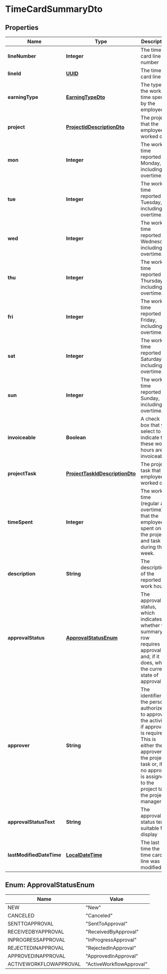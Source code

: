 
# TimeCardSummaryDto

## Properties
Name | Type | Description | Notes
------------ | ------------- | ------------- | -------------
**lineNumber** | **Integer** | The time card line number |  [optional]
**lineId** | [**UUID**](UUID.md) | The time card line id |  [optional]
**earningType** | [**EarningTypeDto**](EarningTypeDto.md) | The type of the work time spent by the employee |  [optional]
**project** | [**ProjectIdDescriptionDto**](ProjectIdDescriptionDto.md) | The project that the employee worked on. |  [optional]
**mon** | **Integer** | The work time reported for Monday, including overtime. |  [optional]
**tue** | **Integer** | The work time reported for Tuesday, including overtime. |  [optional]
**wed** | **Integer** | The work time reported for Wednesday, including overtime. |  [optional]
**thu** | **Integer** | The work time reported for Thursday, including overtime. |  [optional]
**fri** | **Integer** | The work time reported for Friday, including overtime. |  [optional]
**sat** | **Integer** | The work time reported for Saturday, including overtime. |  [optional]
**sun** | **Integer** | The work time reported for Sunday, including overtime. |  [optional]
**invoiceable** | **Boolean** | A check box that you select to indicate that these work hours are invoiceable. |  [optional]
**projectTask** | [**ProjectTaskIdDescriptionDto**](ProjectTaskIdDescriptionDto.md) | The project task that the employee worked on. |  [optional]
**timeSpent** | **Integer** | The work time (regular and overtime) that the employee spent on the project and task during the week. |  [optional]
**description** | **String** | The description of the reported work hours. |  [optional]
**approvalStatus** | [**ApprovalStatusEnum**](#ApprovalStatusEnum) | The approval status, which indicates whether the summary row requires approval and, if it does, what the current state of approval is. |  [optional]
**approver** | **String** | The identifier of the person authorized to approve the activity, if approval is required. This is either the approver of the project task or, if no approver is assigned to the project task, the project manager. |  [optional]
**approvalStatusText** | **String** | The approval status text suitable for display |  [optional]
**lastModifiedDateTime** | [**LocalDateTime**](LocalDateTime.md) | The last time the time card line was modified |  [optional]


<a name="ApprovalStatusEnum"></a>
## Enum: ApprovalStatusEnum
Name | Value
---- | -----
NEW | &quot;New&quot;
CANCELED | &quot;Canceled&quot;
SENTTOAPPROVAL | &quot;SentToApproval&quot;
RECEIVEDBYAPPROVAL | &quot;ReceivedByApproval&quot;
INPROGRESSAPPROVAL | &quot;InProgressApproval&quot;
REJECTEDINAPPROVAL | &quot;RejectedInApproval&quot;
APPROVEDINAPPROVAL | &quot;ApprovedInApproval&quot;
ACTIVEWORKFLOWAPPROVAL | &quot;ActiveWorkflowApproval&quot;




